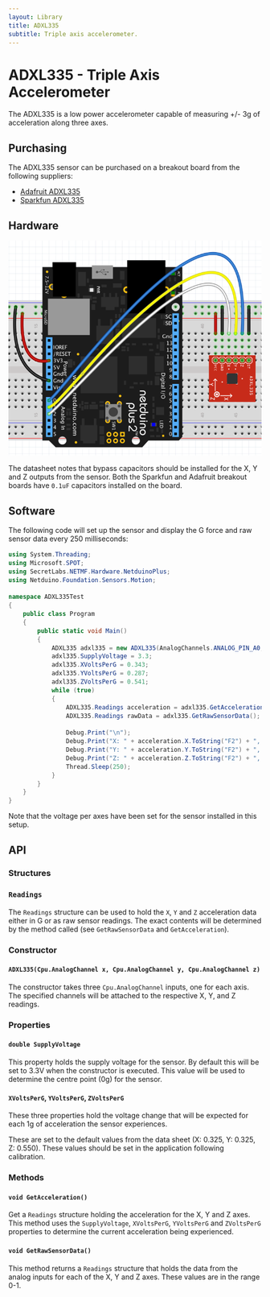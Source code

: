 ```yaml
---
layout: Library
title: ADXL335
subtitle: Triple axis accelerometer.
---
```


# ADXL335 - Triple Axis Accelerometer

The ADXL335 is a low power accelerometer capable of measuring +/- 3g of acceleration along three axes.

## Purchasing

The ADXL335 sensor can be purchased on a breakout board from the following suppliers:

* [Adafruit ADXL335](https://www.adafruit.com/product/163)
* [Sparkfun ADXL335](https://www.sparkfun.com/products/9269)

## Hardware

![ADXL335 on Breadboard](ADXL335OnBreadboard.png)

The datasheet notes that bypass capacitors should be installed for the X, Y and Z outputs from the sensor.  Both the Sparkfun and Adafruit breakout boards have `0.1uF` capacitors installed on the board.

## Software

The following code will set up the sensor and display the G force and raw sensor data every 250 milliseconds:

```csharp
using System.Threading;
using Microsoft.SPOT;
using SecretLabs.NETMF.Hardware.NetduinoPlus;
using Netduino.Foundation.Sensors.Motion;

namespace ADXL335Test
{
    public class Program
    {
        public static void Main()
        {
            ADXL335 adxl335 = new ADXL335(AnalogChannels.ANALOG_PIN_A0, AnalogChannels.ANALOG_PIN_A1, AnalogChannels.ANALOG_PIN_A2);
            adxl335.SupplyVoltage = 3.3;
            adxl335.XVoltsPerG = 0.343;
            adxl335.YVoltsPerG = 0.287;
            adxl335.ZVoltsPerG = 0.541;
            while (true)
            {
                ADXL335.Readings acceleration = adxl335.GetAcceleration();
                ADXL335.Readings rawData = adxl335.GetRawSensorData();

                Debug.Print("\n");
                Debug.Print("X: " + acceleration.X.ToString("F2") + ", " + rawData.X.ToString("F2"));
                Debug.Print("Y: " + acceleration.Y.ToString("F2") + ", " + rawData.Y.ToString("F2"));
                Debug.Print("Z: " + acceleration.Z.ToString("F2") + ", " + rawData.Z.ToString("F2"));
                Thread.Sleep(250);
            }
        }
    }
}
```

Note that the voltage per axes have been set for the sensor installed in this setup.

## API

### Structures

### `Readings`

The `Readings` structure can be used to hold the `X`, `Y` and `Z` acceleration data either in G or as raw sensor readings.  The exact contents will be determined by the method called (see `GetRawSensorData` and `GetAcceleration`).

### Constructor

#### `ADXL335(Cpu.AnalogChannel x, Cpu.AnalogChannel y, Cpu.AnalogChannel z)`

The constructor takes three `Cpu.AnalogChannel` inputs, one for each axis.  The specified channels will be attached to the respective X, Y, and Z readings.

### Properties

#### `double SupplyVoltage`

This property holds the supply voltage for the sensor.  By default this will be set to 3.3V when the constructor is executed.  This value will be used to determine the centre point (0g) for the sensor.

#### `XVoltsPerG`, `YVoltsPerG`, `ZVoltsPerG`

These three properties hold the voltage change that will be expected for each 1g of acceleration the sensor experiences.

These are set to the default values from the data sheet (X: 0.325, Y: 0.325, Z: 0.550).  These values should be set in the application following calibration.

### Methods

#### `void GetAcceleration()`

Get a `Readings` structure holding the acceleration for the X, Y and Z axes.  This method uses the `SupplyVoltage`, `XVoltsPerG`, `YVoltsPerG` and `ZVoltsPerG` properties to determine the current acceleration being experienced.

#### `void GetRawSensorData()`

This method returns a `Readings` structure that holds the data from the analog inputs for each of the X, Y and Z axes.  These values are in the range 0-1.
